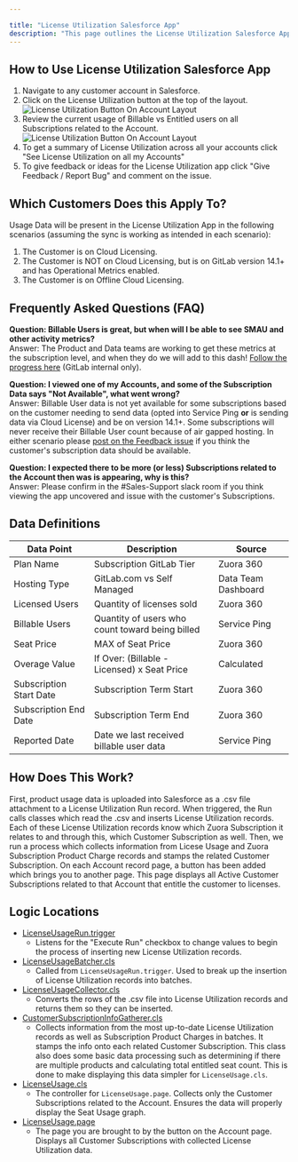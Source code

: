 ```yaml
---

title: "License Utilization Salesforce App"
description: "This page outlines the License Utilization Salesforce App. It includes both information for the end user, answers frequently asked questions as well as highlights the location of the related techincal logic in the code."
---
```








## How to Use License Utilization Salesforce App

1. Navigate to any customer account in Salesforce.
1. Click on the License Utilization button at the top of the layout. ![License Utilization Button On Account Layout](https://about.gitlab.com/handbook/sales/field-operations/sales-systems/license-usage-app/buttonss_v2.png)
1. Review the current usage of Billable vs Entitled users on all Subscriptions related to the Account. ![License Utilization Button On Account Layout](https://about.gitlab.com/handbook/sales/field-operations/sales-systems/license-usage-app/appss.png)
1. To get a summary of License Utilization across all your accounts click "See License Utilization on all my Accounts"
1. To give feedback or ideas for the License Utilization app click "Give Feedback / Report Bug" and comment on the issue.

## Which Customers Does this Apply To?

Usage Data will be present in the License Utilization App in the following scenarios (assuming the sync is working as intended in each scenario):
1. The Customer is on Cloud Licensing.
1. The Customer is NOT on Cloud Licensing, but is on GitLab version 14.1+ and has Operational Metrics enabled.
1. The Customer is on Offline Cloud Licensing.

## Frequently Asked Questions (FAQ)

**Question: Billable Users is great, but when will I be able to see SMAU and other activity metrics?**<br />
Answer: The Product and Data teams are working to get these metrics at the subscription level, and when they do we will add to this dash! [Follow the progress here](https://docs.google.com/presentation/d/1_v4hxKdbL6--UjpjVdveGEGD_MjmUnBg0-OIU1R14m8/edit#slide=id.p) (GitLab internal only).


**Question: I viewed one of my Accounts, and some of the Subscription Data says "Not Available", what went wrong?**<br />
Answer: Billable User data is not yet available for some subscriptions based on the customer needing to send data (opted into Service Ping **or** is sending data via Cloud License) and be on version 14.1+. Some subscriptions will never receive their Billable User count because of air gapped hosting. In either scenario please [post on the Feedback issue](https://gitlab.com/gitlab-com/sales-team/field-operations/systems/-/issues/1149) if you think the customer's subscription data should be available.

**Question: I expected there to be more (or less) Subscriptions related to the Account then was is appearing, why is this?**<br />
Answer: Please confirm in the #Sales-Support slack room if you think viewing the app uncovered and issue with the customer's Subscriptions.

## Data Definitions

| Data Point              | Description                                     | Source              |
|-------------------------|-------------------------------------------------|---------------------|
| Plan Name               | Subscription GitLab Tier                        | Zuora 360           |
| Hosting Type            | GitLab.com vs Self Managed                      | Data Team Dashboard |
| Licensed Users          | Quantity of licenses sold                       | Zuora 360           |
| Billable Users          | Quantity of users who count toward being billed | Service Ping        |
| Seat Price              | MAX of Seat Price                               | Zuora 360           |
| Overage Value           | If Over: (Billable - Licensed) x Seat Price     | Calculated          |
| Subscription Start Date | Subscription Term Start                         | Zuora 360           |
| Subscription End Date   | Subscription Term End                           | Zuora 360           |
| Reported Date           | Date we last received billable user data        | Service Ping        |

## How Does This Work?

First, product usage data is uploaded into Salesforce as a .csv file attachment to a License Utilization Run record. When triggered, the Run calls classes which read the .csv and inserts License Utilization records. Each of these License Utilization records know which Zuora Subscription it relates to and through this, which Customer Subscription as well. Then, we run a process which collects information from Licese Usage and Zuora Subscription Product Charge records and stamps the related Customer Subscription. On each Account record page, a button has been added which brings you to another page. This page displays all Active Customer Subscriptions related to that Account that entitle the customer to licenses.

## Logic Locations

- [LicenseUsageRun.trigger](https://gitlab.com/gitlab-com/sales-team/field-operations/salesforce-src/-/blob/master/force-app/main/default/triggers/LicenseUsageRun.trigger)
    - Listens for the "Execute Run" checkbox to change values to begin the process of inserting new License Utilization records.
- [LicenseUsageBatcher.cls](https://gitlab.com/gitlab-com/sales-team/field-operations/salesforce-src/-/blob/master/force-app/main/default/classes/LicenseUsageBatcher.cls)
    - Called from `LicenseUsageRun.trigger`. Used to break up the insertion of License Utilization records into batches.
- [LicenseUsageCollector.cls](https://gitlab.com/gitlab-com/sales-team/field-operations/salesforce-src/-/blob/master/force-app/main/default/classes/LicenseUsageCollector.cls)
    - Converts the rows of the .csv file into License Utilization records and returns them so they can be inserted.
- [CustomerSubscriptionInfoGatherer.cls](https://gitlab.com/gitlab-com/sales-team/field-operations/salesforce-src/-/blob/master/force-app/main/default/classes/CustomerSubscriptionInfoGatherer.cls)
    - Collects information from the most up-to-date License Utilization records as well as Subscription Product Charges in batches. It stamps the info onto each related Customer Subscription. This class also does some basic data processing such as determining if there are multiple products and calculating total entitled seat count. This is done to make displaying this data simpler for `LicenseUsage.cls`.
- [LicenseUsage.cls](https://gitlab.com/gitlab-com/sales-team/field-operations/salesforce-src/-/blob/master/force-app/main/default/classes/LicenseUsage.cls)
    - The controller for `LicenseUsage.page`. Collects only the Customer Subscriptions related to the Account. Ensures the data will properly display the Seat Usage graph.
- [LicenseUsage.page](https://gitlab.com/gitlab-com/sales-team/field-operations/salesforce-src/-/blob/master/force-app/main/default/pages/LicenseUsage.page)
    - The page you are brought to by the button on the Account page. Displays all Customer Subscriptions with collected License Utilization data.
